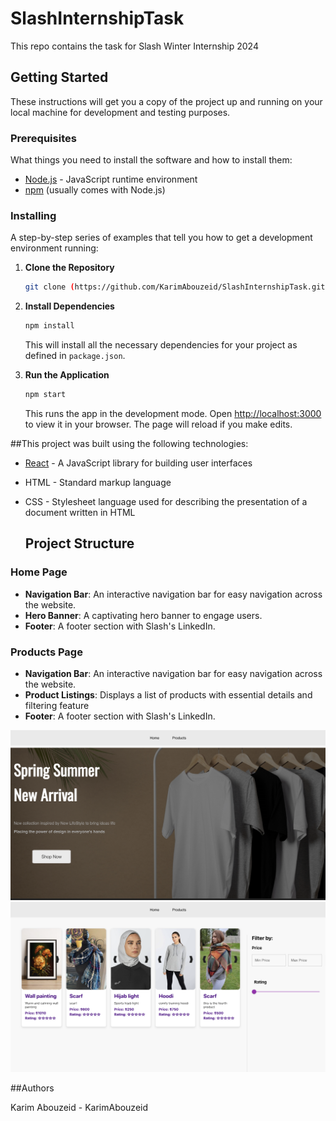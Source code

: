 # SlashInternshipTask
This repo contains the task for Slash Winter Internship 2024


## Getting Started

These instructions will get you a copy of the project up and running on your local machine for development and testing purposes. 

### Prerequisites

What things you need to install the software and how to install them:

- [Node.js](https://nodejs.org/) - JavaScript runtime environment
- [npm](https://www.npmjs.com/) (usually comes with Node.js)

### Installing

A step-by-step series of examples that tell you how to get a development environment running:

1. **Clone the Repository**

    ```bash
    git clone (https://github.com/KarimAbouzeid/SlashInternshipTask.git)
    ```

2. **Install Dependencies**

    ```bash
    npm install
    ```

    This will install all the necessary dependencies for your project as defined in `package.json`.

3. **Run the Application**

    ```bash
    npm start
    ```

    This runs the app in the development mode. Open [http://localhost:3000](http://localhost:3000) to view it in your browser. The page will reload if you make edits.

##This project was built using the following technologies:

- [React](https://reactjs.org/) - A JavaScript library for building user interfaces
- HTML - Standard markup language
- CSS - Stylesheet language used for describing the presentation of a document written in HTML

  ## Project Structure

### Home Page

- **Navigation Bar**: An interactive navigation bar for easy navigation across the website.
- **Hero Banner**: A captivating hero banner to engage users.
- **Footer**: A footer section with Slash's LinkedIn.


### Products Page

- **Navigation Bar**: An interactive navigation bar for easy navigation across the website.
- **Product Listings**: Displays a list of products with essential details and filtering feature
- **Footer**: A footer section with Slash's LinkedIn.

![Project Screenshot](screenshots/SlashTask1.png "Project Screenshot")
![Project Screenshot](screenshots/SlashTask2.png "Project Screenshot")


##Authors

Karim Abouzeid - KarimAbouzeid

